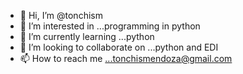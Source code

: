- 👋 Hi, I’m @tonchism
- 👀 I’m interested in ...programming in python
- 🌱 I’m currently learning ...python
- 💞️ I’m looking to collaborate on ...python and EDI
- 📫 How to reach me ...tonchismendoza@gmail.com

<!---
tonchism/tonchism is a ✨ special ✨ repository because its `README.md` (this file) appears on your GitHub profile.
You can click the Preview link to take a look at your changes.
--->
